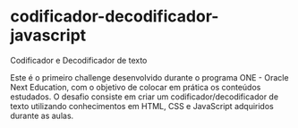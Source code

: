 # codificador-decodificador-javascript
Codificador e Decodificador de texto

Este é o primeiro challenge desenvolvido durante o programa ONE - Oracle Next Education, com o objetivo de colocar em prática os conteúdos estudados. O desafio consiste em criar um codificador/decodificador de texto utilizando conhecimentos em HTML, CSS e JavaScript adquiridos durante as aulas.
